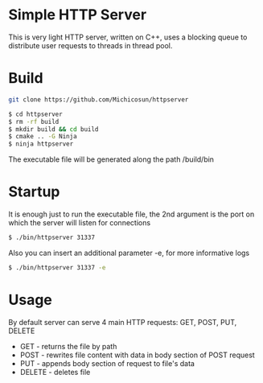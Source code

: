 # Simple HTTP Server

This is very light HTTP server, written on C++, uses a blocking queue to distribute user requests to threads in thread pool.

# Build
```bash
git clone https://github.com/Michicosun/httpserver
```

```bash
$ cd httpserver
$ rm -rf build
$ mkdir build && cd build
$ cmake .. -G Ninja
$ ninja httpserver
```

The executable file will be generated along the path /build/bin

# Startup

It is enough just to run the executable file, the 2nd argument is the port on which the server will listen for connections

```bash
$ ./bin/httpserver 31337
```

Also you can insert an additional parameter -e, for more informative logs

```bash
$ ./bin/httpserver 31337 -e
```

# Usage

By default server can serve 4 main HTTP requests: GET, POST, PUT, DELETE

- GET - returns the file by path
- POST - rewrites file content with data in body section of POST request
- PUT - appends body section of request to file's data
- DELETE - deletes file










